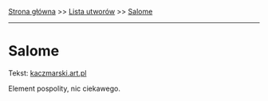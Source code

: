 [Strona główna](../index.md) >> [Lista utworów](../list.md) >> [Salome](534.md)

---

# Salome

Tekst: [kaczmarski.art.pl](https://www.kaczmarski.art.pl/tworczosc/wiersze/salome/)

Element pospolity, nic ciekawego.